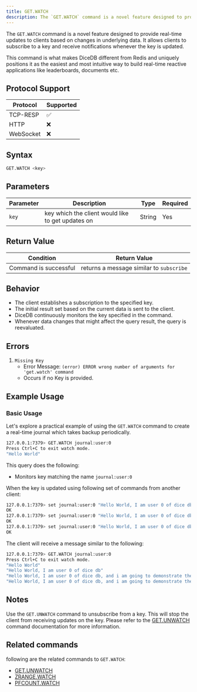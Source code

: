 ```yaml
---
title: GET.WATCH
description: The `GET.WATCH` command is a novel feature designed to provide real-time updates to clients based on changes in underlying data.
---
```


The `GET.WATCH` command is a novel feature designed to provide real-time updates to clients based on changes in underlying data.
It allows clients to subscribe to a key and receive notifications whenever the key is updated.

This command is what makes DiceDB different from Redis and uniquely positions it as the easiest and most intuitive way
to build real-time reactive applications like leaderboards, documents etc.

## Protocol Support

| Protocol  | Supported |
| --------- | --------- |
| TCP-RESP  | ✅        |
| HTTP      | ❌        |
| WebSocket | ❌        |

## Syntax

```bash
GET.WATCH <key>
```

## Parameters

| Parameter | Description                                       | Type   | Required |
| --------- | ------------------------------------------------- | ------ | -------- |
| `key`     | key which the client would like to get updates on | String | Yes      |

## Return Value

| Condition             | Return Value                             |
| --------------------- | ---------------------------------------- |
| Command is successful | returns a message similar to `subscribe` |

## Behavior

- The client establishes a subscription to the specified key.
- The initial result set based on the current data is sent to the client.
- DiceDB continuously monitors the key specified in the command.
- Whenever data changes that might affect the query result, the query is reevaluated.

## Errors

1. `Missing Key`
   - Error Message: `(error) ERROR wrong number of arguments for 'get.watch' command`
   - Occurs if no Key is provided.

## Example Usage

### Basic Usage

Let's explore a practical example of using the `GET.WATCH` command to create a real-time journal which takes backup periodically.

```bash
127.0.0.1:7379> GET.WATCH journal:user:0
Press Ctrl+C to exit watch mode.
"Hello World"
```

This query does the following:

- Monitors key matching the name `journal:user:0`

When the key is updated using following set of commands from another client:

```bash
127.0.0.1:7379> set journal:user:0 "Hello World, I am user 0 of dice db"
OK
127.0.0.1:7379> set journal:user:0 "Hello World, I am user 0 of dice db, and i am going to demonstrate the use of watch commands"
OK
127.0.0.1:7379> set journal:user:0 "Hello World, I am user 0 of dice db, and i am going to demonstrate the use of watch and unwatch commands."
OK
```

The client will receive a message similar to the following:

```bash
127.0.0.1:7379> GET.WATCH journal:user:0
Press Ctrl+C to exit watch mode.
"Hello World"
"Hello World, I am user 0 of dice db"
"Hello World, I am user 0 of dice db, and i am going to demonstrate the use of watch commands"
"Hello World, I am user 0 of dice db, and i am going to demonstrate the use of watch and unwatch commands."
```

## Notes

Use the `GET.UNWATCH` command to unsubscribe from a key. This will stop the client from receiving updates on the key. Please refer to
the [GET.UNWATCH](/commands/getunwatch) command documentation for more information.

## Related commands

following are the related commands to `GET.WATCH`:

- [GET.UNWATCH](/commands/getunwatch)
- [ZRANGE.WATCH](/commands/zrangewatch)
- [PFCOUNT.WATCH](/commands/pfcountwatch)
